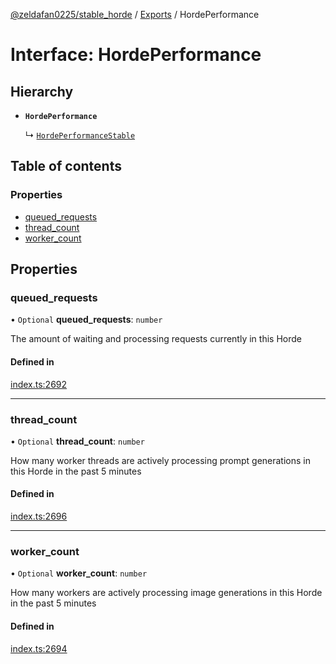 [@zeldafan0225/stable_horde](../README.md) / [Exports](../modules.md) / HordePerformance

# Interface: HordePerformance

## Hierarchy

- **`HordePerformance`**

  ↳ [`HordePerformanceStable`](HordePerformanceStable.md)

## Table of contents

### Properties

- [queued\_requests](HordePerformance.md#queued_requests)
- [thread\_count](HordePerformance.md#thread_count)
- [worker\_count](HordePerformance.md#worker_count)

## Properties

### queued\_requests

• `Optional` **queued\_requests**: `number`

The amount of waiting and processing requests currently in this Horde

#### Defined in

[index.ts:2692](https://github.com/ZeldaFan0225/stable_horde/blob/9241243/index.ts#L2692)

___

### thread\_count

• `Optional` **thread\_count**: `number`

How many worker threads are actively processing prompt generations in this Horde in the past 5 minutes

#### Defined in

[index.ts:2696](https://github.com/ZeldaFan0225/stable_horde/blob/9241243/index.ts#L2696)

___

### worker\_count

• `Optional` **worker\_count**: `number`

How many workers are actively processing image generations in this Horde in the past 5 minutes

#### Defined in

[index.ts:2694](https://github.com/ZeldaFan0225/stable_horde/blob/9241243/index.ts#L2694)
